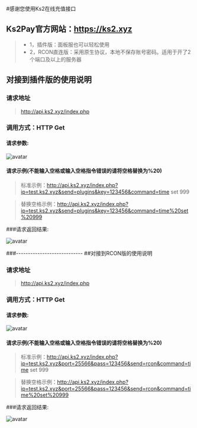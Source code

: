 #感谢您使用Ks2在线充值接口
## Ks2Pay官方网站：https://ks2.xyz
>* 1，插件版：面板服也可以轻松使用  
>* 2，RCON直连版：采用原生协议，本地不保存账号密码。适用于开了2个端口及以上的服务器

## 对接到插件版的使用说明
### 请求地址

>http://api.ks2.xyz/index.php

### 调用方式：HTTP Get

#### 请求参数:
![avatar](http://hkimg.oa5.xyz/jk-1.png)
#### 请求示例(不能输入空格或输入空格指令错误的请将空格替换为%20)
>标准示例：http://api.ks2.xyz/index.php?ip=test.ks2.xyz&send=plugins&key=123456&command=time set 999

>替换空格示例：http://api.ks2.xyz/index.php?ip=test.ks2.xyz&send=plugins&key=123456&command=time%20set%20999

###请求返回结果:

![avatar](http://hkimg.oa5.xyz/jk-2.png)

###----------------------------
##对接到RCON版的使用说明
### 请求地址

>http://api.ks2.xyz/index.php

### 调用方式：HTTP Get

#### 请求参数:
![avatar](http://hkimg.oa5.xyz/jk-3.png)
#### 请求示例(不能输入空格或输入空格指令错误的请将空格替换为%20)
>标准示例：http://api.ks2.xyz/index.php?ip=test.ks2.xyz&port=25566&pass=123456&send=rcon&command=time set 999

>替换空格示例：http://api.ks2.xyz/index.php?ip=test.ks2.xyz&port=25566&pass=123456&send=rcon&command=time%20set%20999

###请求返回结果:

![avatar](http://hkimg.oa5.xyz/jk-4.png)

